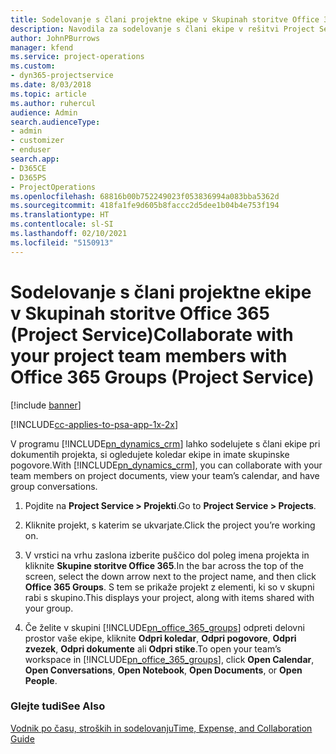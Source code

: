 ```yaml
---
title: Sodelovanje s člani projektne ekipe v Skupinah storitve Office 365
description: Navodila za sodelovanje s člani ekipe v rešitvi Project Service v Skupinah storitve Office 365
author: JohnPBurrows
manager: kfend
ms.service: project-operations
ms.custom:
- dyn365-projectservice
ms.date: 8/03/2018
ms.topic: article
ms.author: ruhercul
audience: Admin
search.audienceType:
- admin
- customizer
- enduser
search.app:
- D365CE
- D365PS
- ProjectOperations
ms.openlocfilehash: 68816b00b752249023f053836994a083bba5362d
ms.sourcegitcommit: 418fa1fe9d605b8faccc2d5dee1b04b4e753f194
ms.translationtype: HT
ms.contentlocale: sl-SI
ms.lasthandoff: 02/10/2021
ms.locfileid: "5150913"
---
```

# <a name="collaborate-with-your-project-team-members-with-office-365-groups-project-service"></a><span data-ttu-id="52195-103">Sodelovanje s člani projektne ekipe v Skupinah storitve Office 365 (Project Service)</span><span class="sxs-lookup"><span data-stu-id="52195-103">Collaborate with your project team members with Office 365 Groups (Project Service)</span></span>

[!include [banner](../includes/psa-now-project-operations.md)]

[!INCLUDE[cc-applies-to-psa-app-1x-2x](../includes/cc-applies-to-psa-app-1x-2x.md)]

<span data-ttu-id="52195-104">V programu [!INCLUDE[pn_dynamics_crm](../includes/pn-dynamics-crm.md)] lahko sodelujete s člani ekipe pri dokumentih projekta, si ogledujete koledar ekipe in imate skupinske pogovore.</span><span class="sxs-lookup"><span data-stu-id="52195-104">With [!INCLUDE[pn_dynamics_crm](../includes/pn-dynamics-crm.md)], you can collaborate with your team members on project documents, view your team’s calendar, and have group conversations.</span></span>  
  
1. <span data-ttu-id="52195-105">Pojdite na **Project Service > Projekti**.</span><span class="sxs-lookup"><span data-stu-id="52195-105">Go to **Project Service > Projects**.</span></span>  
  
2. <span data-ttu-id="52195-106">Kliknite projekt, s katerim se ukvarjate.</span><span class="sxs-lookup"><span data-stu-id="52195-106">Click the project you’re working on.</span></span>  
  
3. <span data-ttu-id="52195-107">V vrstici na vrhu zaslona izberite puščico dol poleg imena projekta in kliknite **Skupine storitve Office 365**.</span><span class="sxs-lookup"><span data-stu-id="52195-107">In the bar across the top of the screen, select the down arrow next to the project name, and then click **Office 365 Groups**.</span></span> <span data-ttu-id="52195-108">S tem se prikaže projekt z elementi, ki so v skupni rabi s skupino.</span><span class="sxs-lookup"><span data-stu-id="52195-108">This displays your project, along with items shared with your group.</span></span>  
  
4. <span data-ttu-id="52195-109">Če želite v skupini [!INCLUDE[pn_office_365_groups](../includes/pn-office-365-groups.md)] odpreti delovni prostor vaše ekipe, kliknite **Odpri koledar**, **Odpri pogovore**, **Odpri zvezek**, **Odpri dokumente** ali **Odpri stike**.</span><span class="sxs-lookup"><span data-stu-id="52195-109">To open your team’s workspace in [!INCLUDE[pn_office_365_groups](../includes/pn-office-365-groups.md)], click **Open Calendar**, **Open Conversations**, **Open Notebook**, **Open Documents**, or **Open People**.</span></span>  
  
### <a name="see-also"></a><span data-ttu-id="52195-110">Glejte tudi</span><span class="sxs-lookup"><span data-stu-id="52195-110">See Also</span></span>  
 [<span data-ttu-id="52195-111">Vodnik po času, stroških in sodelovanju</span><span class="sxs-lookup"><span data-stu-id="52195-111">Time, Expense, and Collaboration Guide</span></span>](../psa/time-expense-collaboration-guide.md)
